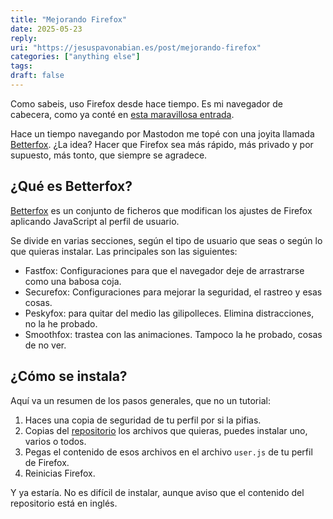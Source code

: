 ```yaml
---
title: "Mejorando Firefox"
date: 2025-05-23
reply:
uri: "https://jesuspavonabian.es/post/mejorando-firefox"
categories: ["anything else"]
tags:
draft: false
---
```

Como sabeis, uso Firefox desde hace tiempo. Es mi navegador de cabecera, como ya conté en [esta maravillosa entrada](https://jesuspavonabian.es/post/que-hartura/).

Hace un tiempo navegando por Mastodon me topé con una joyita llamada [Betterfox](https://github.com/yokoffing/Betterfox). ¿La idea? Hacer que Firefox sea más rápido, más privado y por supuesto, más tonto, que siempre se agradece.

## ¿Qué es Betterfox?

[Betterfox](https://github.com/yokoffing/Betterfox) es un conjunto de ficheros que modifican los ajustes de Firefox aplicando JavaScript al perfil de usuario.

Se divide en varias secciones, según el tipo de usuario que seas o según lo que quieras instalar. Las principales son las siguientes:

* Fastfox: Configuraciones para que el navegador deje de arrastrarse como una babosa coja.
* Securefox: Configuraciones para mejorar la seguridad, el rastreo y esas cosas.
* Peskyfox: para quitar del medio las gilipolleces. Elimina distracciones, no la he probado.
* Smoothfox: trastea con las animaciones. Tampoco la he probado, cosas de no ver.

## ¿Cómo se instala?

Aquí va un resumen de los pasos generales, que no un tutorial:

1. Haces una copia de seguridad de tu perfil por si la pifias.
2. Copias del [repositorio](https://github.com/yokoffing/Betterfox) los archivos que quieras, puedes instalar uno, varios o todos.
3. Pegas el contenido de esos archivos en el archivo `user.js` de tu perfil de Firefox.
4. Reinicias Firefox.

Y ya estaría. No es difícil de instalar, aunque aviso que el contenido del repositorio está en inglés.